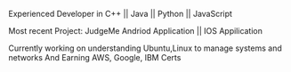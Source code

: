 Experienced Developer in 
C++ || Java || Python || JavaScript

Most recent Project: JudgeMe
Andriod Application || IOS Appilication 

Currently working on understanding Ubuntu,Linux to manage systems and networks 
And
Earning AWS, Google, IBM Certs

